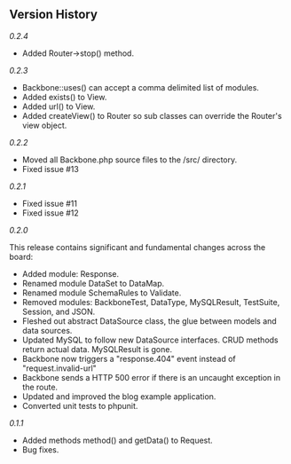 Version History
---------------

*0.2.4*
* Added Router->stop() method.

*0.2.3*

* Backbone::uses() can accept a comma delimited list of modules.
* Added exists() to View.
* Added url() to View.
* Added createView() to Router so sub classes can override the Router's view object.

*0.2.2*

* Moved all Backbone.php source files to the /src/ directory.
* Fixed issue #13

*0.2.1*

* Fixed issue #11
* Fixed issue #12

*0.2.0*

This release contains significant and fundamental changes across the board:

* Added module: Response.
* Renamed module DataSet to DataMap.
* Renamed module SchemaRules to Validate.
* Removed modules: BackboneTest, DataType, MySQLResult, TestSuite, Session, and JSON.
* Fleshed out abstract DataSource class, the glue between models and data sources.
* Updated MySQL to follow new DataSource interfaces. CRUD methods return actual data. MySQLResult is gone.
* Backbone now triggers a "response.404" event instead of "request.invalid-url"
* Backbone sends a HTTP 500 error if there is an uncaught exception in the route.
* Updated and improved the blog example application.
* Converted unit tests to phpunit.

*0.1.1*
* Added methods method() and getData() to Request.
* Bug fixes.
